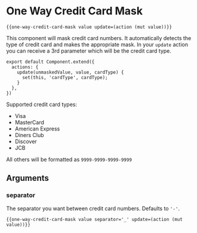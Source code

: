 One Way Credit Card Mask
========================

```
{{one-way-credit-card-mask value update=(action (mut value))}}
```

This component will mask credit card numbers. It automatically detects the type of credit card
and makes the appropriate mask. In your `update` action you can receive a 3rd parameter which
will be the credit card type.

```
export default Component.extend({
  actions: {
    update(unmaskedValue, value, cardType) {
      set(this, 'cardType', cardType);
    }
  },
})
```

Supported credit card types:

* Visa
* MasterCard
* American Express
* Diners Club
* Discover
* JCB

All others will be formatted as `9999-9999-9999-9999`

## Arguments

### separator

The separator you want between credit card numbers. Defaults to `'-'`.

```
{{one-way-credit-card-mask value separator='_' update=(action (mut value))}}
```
